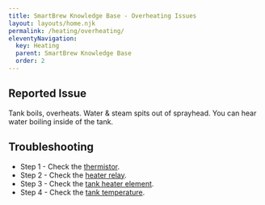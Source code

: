 ```yaml
---
title: SmartBrew Knowledge Base - Overheating Issues
layout: layouts/home.njk
permalink: /heating/overheating/
eleventyNavigation:
  key: Heating
  parent: SmartBrew Knowledge Base
  order: 2
---
```

## Reported Issue

Tank boils, overheats. Water & steam spits out of sprayhead. You can hear water boiling inside of the tank.

## Troubleshooting

- Step 1 - Check the [thermistor](/heating/check-thermistor-overheating/).
- Step 2 - Check the [heater relay](/heating/check-heater-relay-overheating/).
- Step 3 - Check the [tank heater element](/heating/check-tank-element-overheating/).
- Step 4 - Check the [tank temperature](/heating/check-tank-temperature/).
